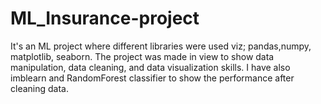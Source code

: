 # ML_Insurance-project
It's an ML project where different libraries were used viz; pandas,numpy, matplotlib, seaborn. The project was made in view to show data manipulation, data cleaning, and data visualization skills. I have also imblearn and RandomForest classifier to show the performance after cleaning data.
